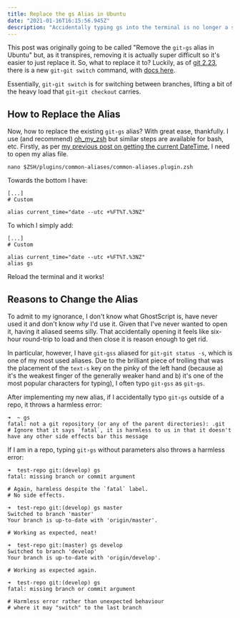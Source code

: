 ```yaml
---
title: Replace the gs Alias in Ubuntu
date: "2021-01-16T16:15:56.945Z"
description: "Accidentally typing gs into the terminal is no longer a source of frustration"
---
```


This post was originally going to be called "Remove the `git›gs` alias in Ubuntu" but,
as it transpires, removing it is actually super difficult so it's easier to just replace it.
So, what to replace it to? Luckily, as of [git 2.23](https://github.blog/2019-08-16-highlights-from-git-2-23/),
there is a new `git›git switch` command, with [docs here](https://git-scm.com/docs/git-switch/).

Essentially, `git›git switch` is for switching between branches,
lifting a bit of the heavy load that `git›git checkout` carries.

## How to Replace the Alias

Now, how to replace the existing `git›gs` alias? With great ease, thankfully.
I use (and recommend) [oh\_my\_zsh](https://github.com/ohmyzsh/ohmyzsh) but similar steps are available for bash, etc.
Firstly, as per [my previous post on getting the current DateTime](../timestamp-iso8601-terminal),
I need to open my alias file.

```shell
nano $ZSH/plugins/common-aliases/common-aliases.plugin.zsh
```

Towards the bottom I have:

```shell
[...]
# Custom

alias current_time="date --utc +%FT%T.%3NZ"
```

To which I simply add:

```shell
[...]
# Custom

alias current_time="date --utc +%FT%T.%3NZ"
alias gs
```
Reload the terminal and it works!

## Reasons to Change the Alias

To admit to my ignorance, I don't know what GhostScript is, have never used it and don't know _why_ I'd use it.
Given that I've never wanted to open it, having it aliased seems silly.
That accidentally opening it feels like six-hour round-trip to load and then close it is reason enough to get rid.

In particular, however, I have `git›gss` aliased for `git›git status -s`, which is one of my most used aliases.
Due to the brilliant piece of trolling that was the placement of the `text›s` key on the pinky of the left hand 
(because a) it's the weakest finger of the generally weaker hand and b) it's one of the most popular characters for typing),
I often typo `git›gss` as `git›gs`.

After implementing my new alias, if I accidentally typo `git›gs` outside of a repo, it throws a harmless error:

```shell
➜  ~ gs
fatal: not a git repository (or any of the parent directories): .git
# Ignore that it says `fatal`, it is harmless to us in that it doesn't have any other side effects bar this message
```

If I am in a repo, typing `git›gs` without parameters also throws a harmless error:

```shell
➜  test-repo git:(develop) gs
fatal: missing branch or commit argument

# Again, harmless despite the `fatal` label.
# No side effects.

➜  test-repo git:(develop) gs master
Switched to branch 'master'
Your branch is up-to-date with 'origin/master'.

# Working as expected, neat!

➜  test-repo git:(master) gs develop
Switched to branch 'develop'
Your branch is up-to-date with 'origin/develop'.

# Working as expected again.

➜  test-repo git:(develop) gs
fatal: missing branch or commit argument

# Harmless error rather than unexpected behaviour
# where it may "switch" to the last branch
```
